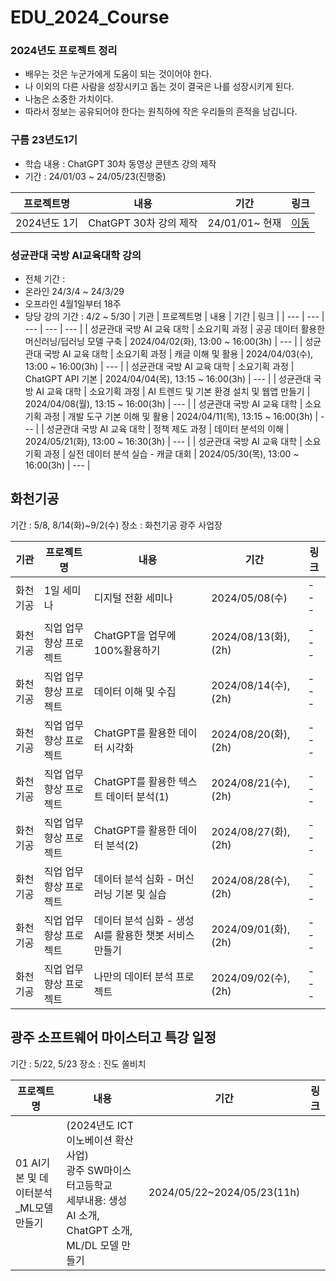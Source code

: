 # EDU_2024_Course

### 2024년도 프로젝트 정리

* 배우는 것은 누군가에게 도움이 되는 것이어야 한다. 
* 나 이외의 다른 사람을 성장시키고 돕는 것이 결국은 나를 성장시키게 된다. 
* 나눔은 소중한 가치이다.
* 따라서 정보는 공유되어야 한다는 원칙하에 작은 우리들의 흔적을 남깁니다.

### 구름 23년도1기
 * 학습 내용 : ChatGPT 30차 동영상 콘텐츠 강의 제작
 * 기간 : 24/01/03 ~ 24/05/23(진행중)

| 프로젝트명 | 내용 | 기간 | 링크 |
| --- | --- | --- | --- |
| 2024년도 1기 | ChatGPT 30차 강의 제작 |24/01/01~ 현재 | [이동]()

### 성균관대 국방 AI교육대학 강의
 * 전체 기간 :
 * 온라인 24/3/4 ~ 24/3/29
 * 오프라인 4월1일부터 18주
 * 당당 강의 기간 : 4/2 ~ 5/30
| 기관 | 프로젝트명 | 내용 | 기간 | 링크 |
| --- | --- | --- | --- |  --- |
| 성균관대 국방 AI 교육 대학 | 소요기획 과정 | 공공 데이터 활용한 머신러닝/딥러닝 모델 구축 | 2024/04/02(화),  13:00 ~ 16:00(3h) |  --- |
| 성균관대 국방 AI 교육 대학 | 소요기획 과정 | 캐글 이해 및 활용 | 2024/04/03(수),  13:00 ~ 16:00(3h) |  --- |
| 성균관대 국방 AI 교육 대학 | 소요기획 과정 | ChatGPT API 기본 | 2024/04/04(목),  13:15 ~ 16:00(3h) |  --- |
| 성균관대 국방 AI 교육 대학 | 소요기획 과정 | AI 트렌드 및 기본 환경 설치 및 웹앱 만들기 | 2024/04/08(월),  13:15 ~ 16:00(3h) |  --- |
| 성균관대 국방 AI 교육 대학 | 소요기획 과정 | 개발 도구 기본 이해 및 활용 | 2024/04/11(목),  13:15 ~ 16:00(3h) |  --- |
| 성균관대 국방 AI 교육 대학 | 정책 제도 과정 | 데이터 분석의 이해 | 2024/05/21(화),  13:00 ~ 16:30(3h) |  --- |
| 성균관대 국방 AI 교육 대학 | 소요기획 과정 | 실전 데이터 분석 실습 - 캐글 대회 | 2024/05/30(목),  13:00 ~ 16:00(3h) |  --- |


## 화천기공
기간 : 5/8, 8/14(화)~9/2(수)
장소 : 화천기공 광주 사업장

| 기관 | 프로젝트명 | 내용 | 기간 | 링크 |
| --- | --- | --- | --- |  --- |
| 화천기공 | 1일 세미나 | 디지털 전환 세미나  | 2024/05/08(수) |  --- |
| 화천기공 | 직업 업무 향상 프로젝트 | ChatGPT을 업무에 100%활용하기 | 2024/08/13(화), (2h) |  --- |
| 화천기공 | 직업 업무 향상 프로젝트 | 데이터 이해 및 수집 | 2024/08/14(수), (2h) |  --- |
| 화천기공 | 직업 업무 향상 프로젝트 | ChatGPT를 활용한 데이터 시각화 | 2024/08/20(화), (2h) |  --- |
| 화천기공 | 직업 업무 향상 프로젝트 | ChatGPT를 활용한 텍스트 데이터 분석(1) | 2024/08/21(수), (2h) |  --- |
| 화천기공 | 직업 업무 향상 프로젝트 | ChatGPT를 활용한 데이터 분석(2) | 2024/08/27(화), (2h) |  --- |
| 화천기공 | 직업 업무 향상 프로젝트 | 데이터 분석 심화 - 머신러닝 기본 및 실습 | 2024/08/28(수), (2h) |  --- |
| 화천기공 | 직업 업무 향상 프로젝트 | 데이터 분석 심화 - 생성 AI를 활용한 챗봇 서비스 만들기 | 2024/09/01(화), (2h) |  --- |
| 화천기공 | 직업 업무 향상 프로젝트 | 나만의 데이터 분석 프로젝트 | 2024/09/02(수), (2h) |  --- |

## 광주 소프트웨어 마이스터고 특강 일정
기간 : 5/22, 5/23
장소 : 진도 쏠비치 

| 프로젝트명 | 내용 | 기간 | 링크 |
| --- | --- | --- | --- |
| 01 AI기본 및 데이터분석_ML모델만들기 | (2024년도 ICT이노베이션 확산사업)<br>광주 SW마이스터고등학교<br>세부내용: 생성 AI 소개, ChatGPT 소개, ML/DL 모델 만들기 | 2024/05/22~2024/05/23(11h) | 





